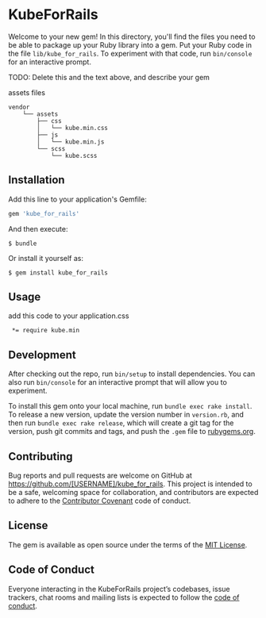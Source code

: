# KubeForRails

Welcome to your new gem! In this directory, you'll find the files you need to be able to package up your Ruby library into a gem. Put your Ruby code in the file `lib/kube_for_rails`. To experiment with that code, run `bin/console` for an interactive prompt.

TODO: Delete this and the text above, and describe your gem

assets files
```
vendor
    └── assets
        ├── css
        │   └── kube.min.css
        ├── js
        │   └── kube.min.js
        └── scss
            └── kube.scss
```

## Installation

Add this line to your application's Gemfile:

```ruby
gem 'kube_for_rails'
```

And then execute:

    $ bundle

Or install it yourself as:

    $ gem install kube_for_rails

## Usage

add this code to your application.css
```
 *= require kube.min
```

## Development

After checking out the repo, run `bin/setup` to install dependencies. You can also run `bin/console` for an interactive prompt that will allow you to experiment.

To install this gem onto your local machine, run `bundle exec rake install`. To release a new version, update the version number in `version.rb`, and then run `bundle exec rake release`, which will create a git tag for the version, push git commits and tags, and push the `.gem` file to [rubygems.org](https://rubygems.org).

## Contributing

Bug reports and pull requests are welcome on GitHub at https://github.com/[USERNAME]/kube_for_rails. This project is intended to be a safe, welcoming space for collaboration, and contributors are expected to adhere to the [Contributor Covenant](http://contributor-covenant.org) code of conduct.

## License

The gem is available as open source under the terms of the [MIT License](http://opensource.org/licenses/MIT).

## Code of Conduct

Everyone interacting in the KubeForRails project’s codebases, issue trackers, chat rooms and mailing lists is expected to follow the [code of conduct](https://github.com/[USERNAME]/kube_for_rails/blob/master/CODE_OF_CONDUCT.md).
